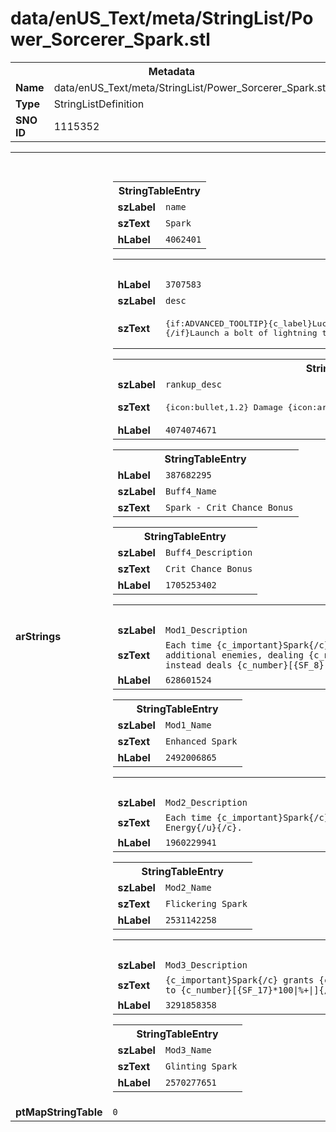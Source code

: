 <h1>data/enUS_Text/meta/StringList/Power_Sorcerer_Spark.stl</h1><table><tr><th colspan="100%">Metadata</th></tr><tr><td><b>Name</b></td><td>data/enUS_Text/meta/StringList/Power_Sorcerer_Spark.stl</td></tr><tr><td><b>Type</b></td><td>StringListDefinition</td></tr><tr><td><b>SNO ID</b></td><td>1115352</td></tr></table>

<table><tr><th colspan="100%">Fields</th></tr><tr><td><b>arStrings</b></td><td><table><tr><th colspan="100%">StringTableEntry</th></tr><tr><td><b>szLabel</b></td><td><code>name</code></td></tr><tr><td><b>szText</b></td><td><code>Spark</code></td></tr><tr><td><b>hLabel</b></td><td><code>4062401</code></td></tr></table>


<table><tr><th colspan="100%">StringTableEntry</th></tr><tr><td><b>hLabel</b></td><td><code>3707583</code></td></tr><tr><td><b>szLabel</b></td><td><code>desc</code></td></tr><tr><td><b>szText</b></td><td><pre>{if:ADVANCED_TOOLTIP}{c_label}Lucky Hit Chance: {/c}{c_resource}[{Combat Effect Chance}|%|]{/c}
{/if}Launch a bolt of lightning that shocks an enemy {c_number}{SF_2}{/c} times, dealing {c_number}{payload:PAYLOAD_PROJECTILE}{/c} damage each hit.</pre></td></tr></table>


<table><tr><th colspan="100%">StringTableEntry</th></tr><tr><td><b>szLabel</b></td><td><code>rankup_desc</code></td></tr><tr><td><b>szText</b></td><td><pre>
{icon:bullet,1.2} Damage {icon:arrow,1.2} {c_number}{payload:PAYLOAD_PROJECTILE}{/c}</pre></td></tr><tr><td><b>hLabel</b></td><td><code>4074074671</code></td></tr></table>


<table><tr><th colspan="100%">StringTableEntry</th></tr><tr><td><b>hLabel</b></td><td><code>387682295</code></td></tr><tr><td><b>szLabel</b></td><td><code>Buff4_Name</code></td></tr><tr><td><b>szText</b></td><td><code>Spark - Crit Chance Bonus</code></td></tr></table>


<table><tr><th colspan="100%">StringTableEntry</th></tr><tr><td><b>szLabel</b></td><td><code>Buff4_Description</code></td></tr><tr><td><b>szText</b></td><td><code>Crit Chance Bonus</code></td></tr><tr><td><b>hLabel</b></td><td><code>1705253402</code></td></tr></table>


<table><tr><th colspan="100%">StringTableEntry</th></tr><tr><td><b>szLabel</b></td><td><code>Mod1_Description</code></td></tr><tr><td><b>szText</b></td><td><code>Each time {c_important}Spark{/c} hits its primary target, it has a {c_number}[{SF_6} * 100|%|]{/c} chance to hit up to {c_number}{SF_7}{/c} additional enemies, dealing {c_number}{payload:PAYLOAD_FORK_1}{/c} damage. If there are no other enemies to hit, {c_important}Spark{/c} instead deals {c_number}[{SF_8} * 100|%x|]{/c} increased damage to its primary target.</code></td></tr><tr><td><b>hLabel</b></td><td><code>628601524</code></td></tr></table>


<table><tr><th colspan="100%">StringTableEntry</th></tr><tr><td><b>szLabel</b></td><td><code>Mod1_Name</code></td></tr><tr><td><b>szText</b></td><td><code>Enhanced Spark</code></td></tr><tr><td><b>hLabel</b></td><td><code>2492006865</code></td></tr></table>


<table><tr><th colspan="100%">StringTableEntry</th></tr><tr><td><b>szLabel</b></td><td><code>Mod2_Description</code></td></tr><tr><td><b>szText</b></td><td><code>Each time {c_important}Spark{/c} hits an enemy it has a {c_number}[{SF_14} * 100|%|]{/c} chance to form a {c_important}{u}Crackling Energy{/u}{/c}.</code></td></tr><tr><td><b>hLabel</b></td><td><code>1960229941</code></td></tr></table>


<table><tr><th colspan="100%">StringTableEntry</th></tr><tr><td><b>szLabel</b></td><td><code>Mod2_Name</code></td></tr><tr><td><b>szText</b></td><td><code>Flickering Spark</code></td></tr><tr><td><b>hLabel</b></td><td><code>2531142258</code></td></tr></table>


<table><tr><th colspan="100%">StringTableEntry</th></tr><tr><td><b>szLabel</b></td><td><code>Mod3_Description</code></td></tr><tr><td><b>szText</b></td><td><code>{c_important}Spark{/c} grants {c_number}[{SF_15}*100|%+|]{/c} increased Critical Strike Chance per cast for {c_number}{SF_16}{/c} seconds, up to {c_number}[{SF_17}*100|%+|]{/c}.</code></td></tr><tr><td><b>hLabel</b></td><td><code>3291858358</code></td></tr></table>


<table><tr><th colspan="100%">StringTableEntry</th></tr><tr><td><b>szLabel</b></td><td><code>Mod3_Name</code></td></tr><tr><td><b>szText</b></td><td><code>Glinting Spark</code></td></tr><tr><td><b>hLabel</b></td><td><code>2570277651</code></td></tr></table>


</td></tr><tr><td><b>ptMapStringTable</b></td><td><code>0</code></td></tr></table>

